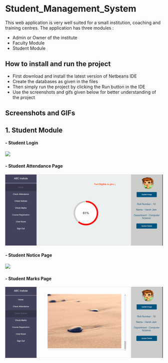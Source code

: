 # Student_Management_System

This web application is very well suited for a small institution, coaching and training centres.
The application has three modules :
- Admin or Owner of the institute
- Faculty Module
- Student Module

## How to install and run the project

- First download and install the latest version of Netbeans IDE
- Create the databases as given in the files
- Then simply run the project by clicking the Run button in the IDE
- Use the screenshots and gifs given below for better understanding of the project

## Screenshots and GIFs
 
## 1. Student Module

#### - Student Login
![](https://github.com/hjain5164/Screenshots/blob/master/Student-Management-System/first.gif)


#### - Student Attendance Page
![](https://github.com/hjain5164/Screenshots/blob/master/Student-Management-System/second.gif)


#### - Student Notice Page
![](https://github.com/hjain5164/Screenshots/blob/master/Student-Management-System/third.gif)


#### - Student Marks Page
![](https://github.com/hjain5164/Screenshots/blob/master/Student-Management-System/fourth.gif)
